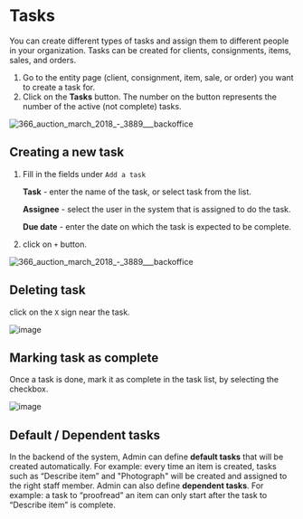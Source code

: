 # Tasks

You can create different types of tasks and assign them to different people in your organization. Tasks can be created for clients, consignments, items, sales, and orders.

1. Go to the entity page \(client, consignment, item, sale, or order\) you want to create a task for.
2. Click on the **Tasks** button. The number on the button represents the number of the active \(not complete\) tasks.

![366\_auction\_march\_2018\_-\_3889\_\_\_backoffice](https://user-images.githubusercontent.com/20393485/49064034-20eccd80-f222-11e8-9a10-9039bfa72b99.jpg)

## Creating a new task

1. Fill in the fields under `Add a task`   

   **Task** - enter the name of the task, or select task from the list.  

   **Assignee** - select the user in the system that is assigned to do the task.  

   **Due date** - enter the date on which the task is expected to be complete.  

2. click on `+` button. 

![366\_auction\_march\_2018\_-\_3889\_\_\_backoffice](https://user-images.githubusercontent.com/20393485/49064316-2e568780-f223-11e8-9a45-6d149053fe91.jpg)

## Deleting task

click on the `X` sign near the task.

![image](https://user-images.githubusercontent.com/20393485/49064541-e6843000-f223-11e8-9236-944e642dea3e.png)

## Marking task as complete

Once a task is done, mark it as complete in the task list, by selecting the checkbox.

![image](https://user-images.githubusercontent.com/20393485/49064800-bd17d400-f224-11e8-85b4-d0f4007a7fe1.png)

## Default / Dependent tasks

In the backend of the system, Admin can define **default tasks** that will be created automatically. For example: every time an item is created, tasks such as “Describe item” and "Photograph" will be created and assigned to the right staff member. Admin can also define **dependent tasks**. For example: a task to “proofread” an item can only start after the task to “Describe item” is complete.

